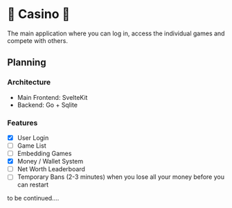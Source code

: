 # 🎰 Casino 🎰
The main application where you can log in, access the individual games and compete with others.

## Planning

### Architecture
- Main Frontend: SvelteKit
- Backend: Go + Sqlite

### Features

- [x] User Login
- [ ] Game List
- [ ] Embedding Games
- [x] Money / Wallet System
- [ ] Net Worth Leaderboard
- [ ] Temporary Bans (2-3 minutes) when you lose all your money before you can restart

to be continued....
